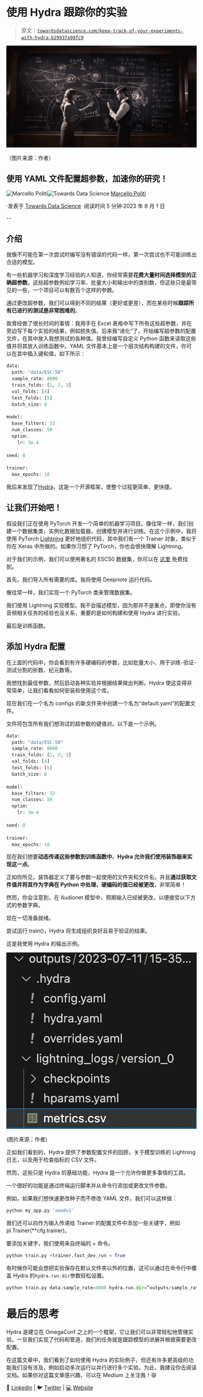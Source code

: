 # 使用 Hydra 跟踪你的实验

> 原文：[`towardsdatascience.com/keep-track-of-your-experiments-with-hydra-b29937a99fc9`](https://towardsdatascience.com/keep-track-of-your-experiments-with-hydra-b29937a99fc9)

![](img/01cd12756484fac696d8c911c15cd612.png)

（图片来源：作者）

## 使用 YAML 文件配置超参数，加速你的研究！

[](https://medium.com/@marcellopoliti?source=post_page-----b29937a99fc9--------------------------------)![Marcello Politi](https://medium.com/@marcellopoliti?source=post_page-----b29937a99fc9--------------------------------)[](https://towardsdatascience.com/?source=post_page-----b29937a99fc9--------------------------------)![Towards Data Science](https://towardsdatascience.com/?source=post_page-----b29937a99fc9--------------------------------) [Marcello Politi](https://medium.com/@marcellopoliti?source=post_page-----b29937a99fc9--------------------------------)

·发表于 [Towards Data Science](https://towardsdatascience.com/?source=post_page-----b29937a99fc9--------------------------------) ·阅读时间 5 分钟·2023 年 8 月 1 日

--

## 介绍

就像不可能在第一次尝试时编写没有错误的代码一样，第一次尝试也不可能训练出合适的模型。

有一些机器学习和深度学习经验的人知道，你经常需要**花费大量时间选择模型的正确超参数**。这些超参数例如学习率、批量大小和输出中的类别数，但这些只是最常见的一些，一个项目可以有数百个这样的参数。

通过更改超参数，我们可以得到不同的结果（更好或更差），而在某些时候**跟踪所有已进行的测试是非常困难的**。

我曾经做了很长时间的事情：我用手在 Excel 表格中写下所有这些超参数，并在旁边写下每个实验的结果，例如损失值。后来我“进化”了，开始编写超参数的配置文件，在其中放入我想测试的各种值。我曾经编写自定义 Python 函数来读取这些值并将其放入训练函数中。YAML 文件基本上是一个层次结构构建的文件，你可以在其中插入键和值，如下所示：

```py
data:
  path: "data/ESC-50"
  sample_rate: 8000
  train_folds: [1, 2, 3]
  val_folds: [4]
  test_folds: [5]
  batch_size: 8

model:
  base_filters: 32
  num_classes: 50
  optim:
    lr: 3e-4

seed: 0

trainer:
  max_epochs: 10
```

我后来发现了[Hydra](https://hydra.cc/docs/intro/)，这是一个开源框架，使整个过程更简单、更快捷。

## 让我们开始吧！

假设我们正在使用 PyTorch 开发一个简单的机器学习项目。像往常一样，我们创建一个数据集类，实例化数据加载器，创建模型并进行训练。在这个示例中，我将使用 PyTorch [Lightning](https://www.pytorchlightning.ai/index.html) 更好地组织代码，其中我们有一个 Trainer 对象，类似于你在 Keras 中所做的。如果你习惯了 PyTorch，你也会很快理解 Lightning。

对于我们的示例，我们可以使用著名的 ESC50 数据集，你可以在 [这里](https://github.com/karolpiczak/ESC-50) 免费找到。

首先，我们导入所有需要的库。我将使用 Deepnote 运行代码。

像往常一样，我们实现一个 PyTorch 类来管理数据集。

我们使用 Lightning 实现模型。我不会描述模型，因为那并不是重点，即使你没有音频相关任务的经验也没关系，重要的是如何构建和使用 Hydra 进行实验。

最后是训练函数。

## 添加 Hydra 配置

在上面的代码中，你会看到有许多硬编码的参数，比如批量大小、用于训练-验证-测试分割的折数、纪元数等。

我想找到最佳参数，然后启动各种实验并根据结果做出判断。Hydra 使这变得非常简单，让我们看看如何安装和使用这个库。

现在我们在一个名为 configs 的新文件夹中创建一个名为“default.yaml”的配置文件。

文件将包含所有我们想测试的超参数的键值对。以下是一个示例。

```py
data:
  path: "data/ESC-50"
  sample_rate: 8000
  train_folds: [1, 2, 3]
  val_folds: [4]
  test_folds: [5]
  batch_size: 8

model:
  base_filters: 32
  num_classes: 50
  optim:
    lr: 3e-4

seed: 0

trainer:
  max_epochs: 10
```

现在我们想要**动态传递这些参数到训练函数中**。**Hydra 允许我们使用装饰器来实现这一点**。

正如你所见，装饰器定义了要与参数一起使用的文件夹和文件名。并且**通过获取文件值并将其作为字典在 Python 中处理，硬编码的值已经被更改**，非常简单！

然而，你会注意到，在 Audionet 模型中，预期输入已经被更改，以便接受以下方式的参数字典。

现在一切准备就绪。

尝试运行 train()，Hydra 将生成组织良好且易于验证的结果。

这是我使用 Hydra 的输出示例。

![](img/d49b09806f6c00209fc9ffe90ce0e658.png)

(图片来源：作者)

正如我们看到的，Hydra 提供了参数配置文件的回顾，关于模型训练的 Lightning 日志，以及用于检查指标的 CSV 文件。

然而，这些只是 Hydra 的基础功能，Hydra 是一个允许你做更多事情的工具。

一个很好的功能是通过终端运行脚本并从命令行添加或更改文件参数。

例如，如果我们想快速更改种子而不修改 YAML 文件，我们可以这样做：

```py
python my_app.py 'seed=1'
```

我们还可以向作为输入传递给 Trainer 的配置文件中添加一些关键字，例如 pl.Trainer(**cfg.trainer)。

要添加关键字，我们使用来自终端的 + 命令。

```py
python train.py +trainer.fast_dev_run = True
```

有时候你可能会想把实验保存在默认文件夹以外的位置，这可以通过在命令行中覆盖 Hydra 的`hydra.run.dir`参数轻松设置。

```py
python train.py data.sample_rate=4000 hydra.run.dir=“outputs/sample_rate_4000”
```

# 最后的思考

Hydra 是建立在 OmegaConf 之上的一个框架，它让我们可以非常轻松地管理实验。一旦我们实现了代码和管道，我们的任务就是跟踪模型的进展并根据需要更改配置。

在这篇文章中，我们看到了如何使用 Hydra 的实际例子，但还有许多更高级的功能我们没有涉及，例如启动多次运行以并行进行多个实验。为此，我建议你去阅读文档。如果你对这篇文章感兴趣，可以在 Medium 上关注我！😄

💼 [Linkedin](https://www.linkedin.com/in/marcello-politi/) ️| 🐦 [Twitter](https://twitter.com/_March08_) | [💻](https://emojiterra.com/laptop-computer/) [Website](https://marcello-politi.super.site/)
